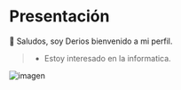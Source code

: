 # Presentación

👋 Saludos, soy Derios bienvenido a mi perfil.

>- Estoy interesado en la informatica.


![imagen](https://github.com/Derios23/Derios23/assets/158279271/0fce451b-66cd-44e9-806a-d00f5fbc90ce)
